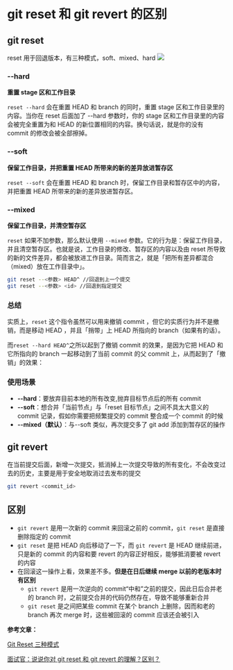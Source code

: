 # git reset 和 git revert 的区别

## git reset

reset 用于回退版本，有三种模式，soft、mixed、hard
![](https://upload-images.jianshu.io/upload_images/4428238-fcad08ebe26933a6.png?imageMogr2/auto-orient/strip|imageView2/2/w/638/format/webp)

### --hard

**重置 stage 区和工作目录**

`reset --hard` 会在重置 HEAD 和 branch 的同时，重置 stage 区和工作目录里的内容。当你在 reset 后面加了 --hard 参数时，你的 stage 区和工作目录里的内容会被完全重置为和 HEAD 的新位置相同的内容。换句话说，就是你的没有 commit 的修改会被全部擦掉。

### --soft

**保留工作目录，并把重置 HEAD 所带来的新的差异放进暂存区**

`reset --soft` 会在重置 HEAD 和 branch 时，保留工作目录和暂存区中的内容，并把重置 HEAD 所带来的新的差异放进暂存区。

### --mixed

**保留工作目录，并清空暂存区**

`reset` 如果不加参数，那么默认使用 `--mixed` 参数。它的行为是：保留工作目录，并且清空暂存区。也就是说，工作目录的修改、暂存区的内容以及由 reset 所导致的新的文件差异，都会被放进工作目录。简而言之，就是「把所有差异都混合（mixed）放在工作目录中」。

```bash
git reset --<参数> HEAD^ //回退到上一个提交
git reset --<参数> <id> //回退到指定提交
```

### 总结

实质上，`reset` 这个指令虽然可以用来撤销 commit ，但它的实质行为并不是撤销，而是移动 HEAD ，并且「捎带」上 HEAD 所指向的 branch（如果有的话）。

而`reset --hard HEAD^`之所以起到了撤销 commit 的效果，是因为它把 HEAD 和它所指向的 branch 一起移动到了当前 commit 的父 commit 上，从而起到了「撤销」的效果：

### 使用场景

- **--hard**：要放弃目前本地的所有改变,抛弃目标节点后的所有 commit
- **--soft**：想合并「当前节点」与「reset 目标节点」之间不具太大意义的 commit 记录，假如你需要把频繁提交的 commit 整合成一个 commit 的时候
- **--mixed（默认）**：与--soft 类似，再次提交多了 git add 添加到暂存区的操作

## git revert

在当前提交后面，新增一次提交，抵消掉上一次提交导致的所有变化，不会改变过去的历史，主要是用于安全地取消过去发布的提交

```bash
git revert <commit_id>
```

## 区别

- `git revert` 是用一次新的 commit 来回滚之前的 commit，`git reset` 是直接删除指定的 commit
- `git reset` 是把 HEAD 向后移动了一下，而 `git revert` 是 HEAD 继续前进，只是新的 commit 的内容和要 revert 的内容正好相反，能够抵消要被 revert 的内容
- 在回滚这一操作上看，效果差不多。**但是在日后继续 merge 以前的老版本时有区别**
  - `git revert` 是用一次逆向的 commit“中和”之前的提交，因此日后合并老的 branch 时，之前提交合并的代码仍然存在，导致不能够重新合并
  - `git reset` 是之间把某些 commit 在某个 branch 上删除，因而和老的 branch 再次 merge 时，这些被回滚的 commit 应该还会被引入

**参考文章：**

[Git Reset 三种模式](https://www.jianshu.com/p/c2ec5f06cf1a)

[面试官：说说你对 git reset 和 git revert 的理解？区别？](https://mp.weixin.qq.com/s/Z3kLQz67omQdT8GA5LsC7g)
